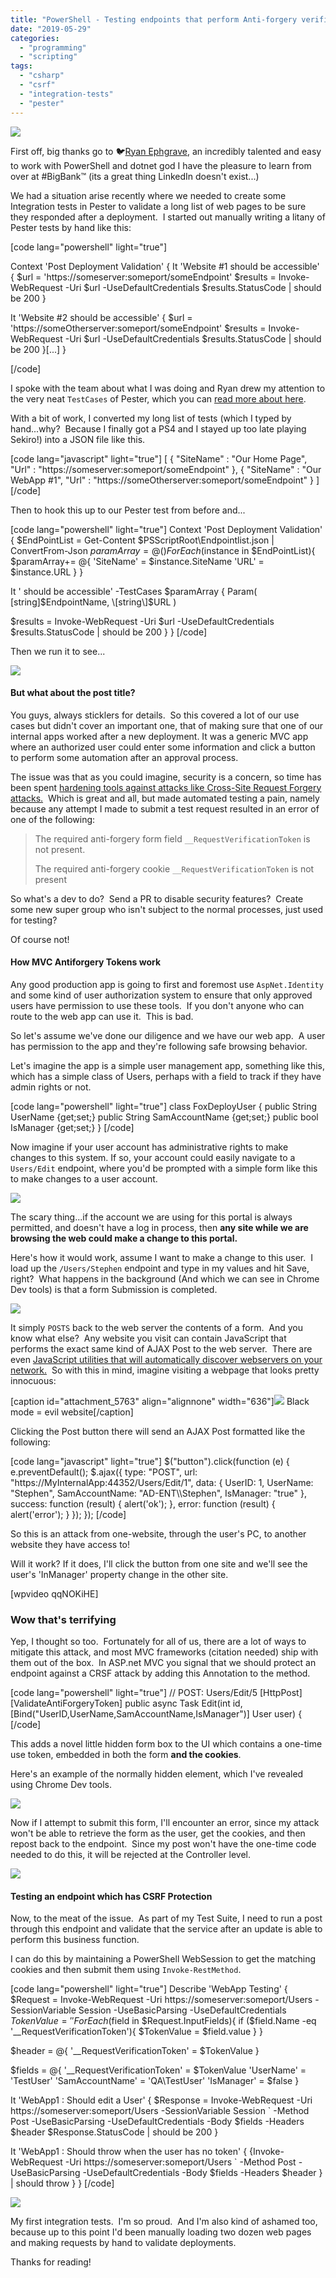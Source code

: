 ```yaml
---
title: "PowerShell - Testing endpoints that perform Anti-forgery verification"
date: "2019-05-29"
categories: 
  - "programming"
  - "scripting"
tags: 
  - "csharp"
  - "csrf"
  - "integration-tests"
  - "pester"
---
```


![](images/in-depth-testing.png)

First off, big thanks go to 🐦[Ryan Ephgrave](https://twitter.com/EphingPosh), an incredibly talented and easy to work with PowerShell and dotnet god I have the pleasure to learn from over at #BigBank™ (its a great thing LinkedIn doesn't exist...)

We had a situation arise recently where we needed to create some Integration tests in Pester to validate a long list of web pages to be sure they responded after a deployment.  I started out manually writing a litany of Pester tests by hand like this:

\[code lang="powershell" light="true"\]

Context 'Post Deployment Validation' { It 'Website #1 should be accessible' { $url = 'https://someserver:someport/someEndpoint' $results = Invoke-WebRequest -Uri $url -UseDefaultCredentials $results.StatusCode | should be 200 }

It 'Website #2 should be accessible' { $url = 'https://someOtherserver:someport/someEndpoint' $results = Invoke-WebRequest -Uri $url -UseDefaultCredentials $results.StatusCode | should be 200 }\[...\] }

\[/code\]

I spoke with the team about what I was doing and Ryan drew my attention to the very neat `TestCases` of Pester, which you can [read more about here](https://mikefrobbins.com/2016/12/09/loop-through-a-collection-of-items-with-the-pester-testcases-parameter-instead-of-using-a-foreach-loop/).

With a bit of work, I converted my long list of tests (which I typed by hand...why?  Because I finally got a PS4 and I stayed up too late playing Sekiro!) into a JSON file like this.

\[code lang="javascript" light="true"\] \[ { "SiteName" : "Our Home Page", "Url" : "https://someserver:someport/someEndpoint" }, { "SiteName" : "Our WebApp #1", "Url" : "https://someOtherserver:someport/someEndpoint" } \] \[/code\]

Then to hook this up to our Pester test from before and...

\[code lang="powershell" light="true"\] Context 'Post Deployment Validation' { $EndPointList = Get-Content $PSScriptRoot\\Endpointlist.json | ConvertFrom-Json $paramArray = @() ForEach($instance in $EndPointList){ $paramArray+= @{ 'SiteName' = $instance.SiteName 'URL' = $instance.URL } }

It '<SiteName> should be accessible' -TestCases $paramArray { Param( \[string\]$EndpointName, \[string\]$URL )

$results = Invoke-WebRequest -Uri $url -UseDefaultCredentials $results.StatusCode | should be 200 } } \[/code\]

Then we run it to see...

![](images/pester-use-cases.png)

#### But what about the post title?

You guys, always sticklers for details.  So this covered a lot of our use cases but didn't cover an important one, that of making sure that one of our internal apps worked after a new deployment. It was a generic MVC app where an authorized user could enter some information and click a button to perform some automation after an approval process.

The issue was that as you could imagine, security is a concern, so time has been spent [hardening tools against attacks like Cross-Site Request Forgery attacks.](http://blog.stevensanderson.com/2008/09/01/prevent-cross-site-request-forgery-csrf-using-aspnet-mvcs-antiforgerytoken-helper/)  Which is great and all, but made automated testing a pain, namely because any attempt I made to submit a test request resulted in an error of one of the following:

> The required anti-forgery form field `__RequestVerificationToken` is not present.
> 
> The required anti-forgery cookie `__RequestVerificationToken` is not present

So what's a dev to do?  Send a PR to disable security features?  Create some new super group who isn't subject to the normal processes, just used for testing?

Of course not!

#### How MVC Antiforgery Tokens work

Any good production app is going to first and foremost use `AspNet.Identity` and some kind of user authorization system to ensure that only approved users have permission to use these tools.  If you don't anyone who can route to the web app can use it.  This is bad.

So let's assume we've done our diligence and we have our web app.  A user has permission to the app and they're following safe browsing behavior.

Let's imagine the app is a simple user management app, something like this, which has a simple class of Users, perhaps with a field to track if they have admin rights or not.

\[code lang="powershell" light="true"\] class FoxDeployUser { public String UserName {get;set;} public String SamAccountName {get;set;} public bool IsManager {get;set;} } \[/code\]

Now imagine if your user account has administrative rights to make changes to this system. If so, your account could easily navigate to a `Users/Edit` endpoint, where you'd be prompted with a simple form like this to make changes to a user account.

![](images/user-mvc-editting-user.png)

The scary thing...if the account we are using for this portal is always permitted, and doesn't have a log in process, then **any site while we are browsing the web could make a change to this portal.**

Here's how it would work, assume I want to make a change to this user.  I load up the `/Users/Stephen` endpoint and type in my values and hit Save, right?  What happens in the background (And which we can see in Chrome Dev tools) is that a form Submission is completed.

![](images/user-mvc-editting-user-behind.png)

It simply `POSTS` back to the web server the contents of a form.  And you know what else?  Any website you visit can contain JavaScript that performs the exact same kind of AJAX Post to the web server.  There are even [JavaScript utilities that will automatically discover webservers on your network.](http://http.jameshfisher.com/2019/05/26/i-can-see-your-local-web-servers/)  So with this in mind, imagine visiting a webpage that looks pretty innocuous:

\[caption id="attachment\_5763" align="alignnone" width="636"\]![](images/evil-black.png) Black mode = evil website\[/caption\]

Clicking the Post button there will send an AJAX Post formatted like the following:

\[code lang="javascript" light="true"\] $("button").click(function (e) { e.preventDefault(); $.ajax({ type: "POST", url: "https://MyInternalApp:44352/Users/Edit/1", data: { UserID: 1, UserName: "Stephen", SamAccountName: "AD-ENT\\\\Stephen", IsManager: "true" }, success: function (result) { alert('ok'); }, error: function (result) { alert('error'); } }); }); \[/code\]

So this is an attack from one-website, through the user's PC, to another website they have access to!

Will it work? If it does, I'll click the button from one site and we'll see the user's 'InManager' property change in the other site.

\[wpvideo qqNOKiHE\]

### Wow that's terrifying

Yep, I thought so too.  Fortunately for all of us, there are a lot of ways to mitigate this attack, and most MVC frameworks (citation needed) ship with them out of the box.  In ASP.net MVC you signal that we should protect an endpoint against a CRSF attack by adding this Annotation to the method.

\[code lang="powershell" light="true"\] // POST: Users/Edit/5 \[HttpPost\] \[ValidateAntiForgeryToken\] public async Task<IActionResult> Edit(int id, \[Bind("UserID,UserName,SamAccountName,IsManager")\] User user) { \[/code\]

This adds a novel little hidden form box to the UI which contains a one-time use token, embedded in both the form **and the cookies**.

Here's an example of the normally hidden element, which I've revealed using Chrome Dev tools.

![](images/requesttoken.png)

Now if I attempt to submit this form, I'll encounter an error, since my attack won't be able to retrieve the form as the user, get the cookies, and then repost back to the endpoint.  Since my post won't have the one-time code needed to do this, it will be rejected at the Controller level.

![](images/failed-csrf.png)

#### Testing an endpoint which has CSRF Protection

Now, to the meat of the issue.  As part of my Test Suite, I need to run a post through this endpoint and validate that the service after an update is able to perform this business function.

I can do this by maintaining a PowerShell WebSession to get the matching cookies and then submit them using `Invoke-RestMethod`.

\[code lang="powershell" light="true"\] Describe 'WebApp Testing' { $Request = Invoke-WebRequest -Uri https://someserver:someport/Users -SessionVariable Session -UseBasicParsing -UseDefaultCredentials $TokenValue = '' ForEach($field in $Request.InputFields){ if ($field.Name -eq '\_\_RequestVerificationToken'){ $TokenValue = $field.value } }

$header = @{ '\_\_RequestVerificationToken' = $TokenValue }

$fields = @{ '\_\_RequestVerificationToken' = $TokenValue 'UserName' = 'TestUser' 'SamAccountName' = 'QA\\TestUser' 'IsManager' = $false }

It 'WebApp1 : Should edit a User' { $Response = Invoke-WebRequest -Uri https://someserver:someport/Users -SessionVariable Session \` -Method Post -UseBasicParsing -UseDefaultCredentials -Body $fields -Headers $header $Response.StatusCode | should be 200 }

It 'WebApp1 : Should throw when the user has no token' { {Invoke-WebRequest -Uri https://someserver:someport/Users \` -Method Post -UseBasicParsing -UseDefaultCredentials -Body $fields -Headers $header } | should throw } } \[/code\]

![](images/finished.png)

My first integration tests.  I'm so proud.  And I'm also kind of ashamed too, because up to this point I'd been manually loading two dozen web pages and making requests by hand to validate deployments.

Thanks for reading!
